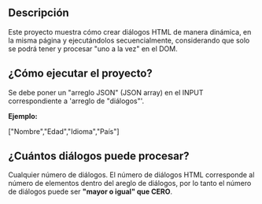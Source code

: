 <h2>Descripción</h2>
<p>Este proyecto muestra cómo crear diálogos HTML de manera dinámica, en la misma página y ejecutándolos secuencialmente, considerando que solo se podrá tener y procesar "uno a la vez" en el DOM.</p>

<h2>¿Cómo ejecutar el proyecto?</h2>
<p>Se debe poner un "arreglo JSON" (JSON array) en el INPUT correspondiente a 'arreglo de "diálogos"'.</p>
<p><strong>Ejemplo:</strong></p>
["Nombre","Edad","Idioma","País"]
<h2>¿Cuántos diálogos puede procesar?</h2>
<p>Cualquier número de diálogos. El número de diálogos HTML corresponde al número de elementos dentro del areglo de diálogos, por lo tanto el número de diálogos puede ser <strong>"mayor o igual" que CERO</strong>.</p>
